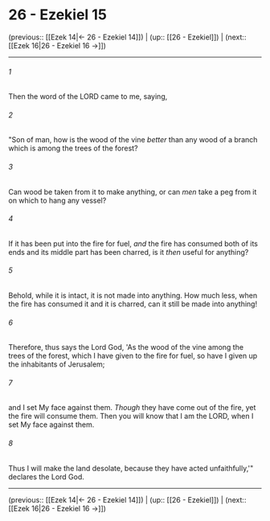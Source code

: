 # 26 - Ezekiel 15

(previous:: [[Ezek 14|← 26 - Ezekiel 14]]) | (up:: [[26 - Ezekiel]]) | (next:: [[Ezek 16|26 - Ezekiel 16 →]])

***


###### 1 
Then the word of the LORD came to me, saying, 

###### 2 
"Son of man, how is the wood of the vine _better_ than any wood of a branch which is among the trees of the forest? 

###### 3 
Can wood be taken from it to make anything, or can _men_ take a peg from it on which to hang any vessel? 

###### 4 
If it has been put into the fire for fuel, _and_ the fire has consumed both of its ends and its middle part has been charred, is it _then_ useful for anything? 

###### 5 
Behold, while it is intact, it is not made into anything. How much less, when the fire has consumed it and it is charred, can it still be made into anything! 

###### 6 
Therefore, thus says the Lord God, 'As the wood of the vine among the trees of the forest, which I have given to the fire for fuel, so have I given up the inhabitants of Jerusalem; 

###### 7 
and I set My face against them. _Though_ they have come out of the fire, yet the fire will consume them. Then you will know that I am the LORD, when I set My face against them. 

###### 8 
Thus I will make the land desolate, because they have acted unfaithfully,'" declares the Lord God.

***

(previous:: [[Ezek 14|← 26 - Ezekiel 14]]) | (up:: [[26 - Ezekiel]]) | (next:: [[Ezek 16|26 - Ezekiel 16 →]])
